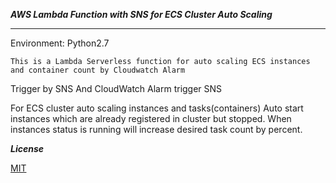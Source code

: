 ***AWS Lambda Function with SNS for ECS Cluster Auto Scaling***

---

Environment: Python2.7

`This is a Lambda Serverless function for auto scaling ECS instances and container count by Cloudwatch Alarm`

Trigger by SNS 
And CloudWatch Alarm trigger SNS 

For ECS cluster auto scaling instances and tasks(containers)
Auto start instances which are already registered in cluster but stopped.
When instances status is running will increase desired task count by percent. 



***License***

[MIT](./LICENSE)
